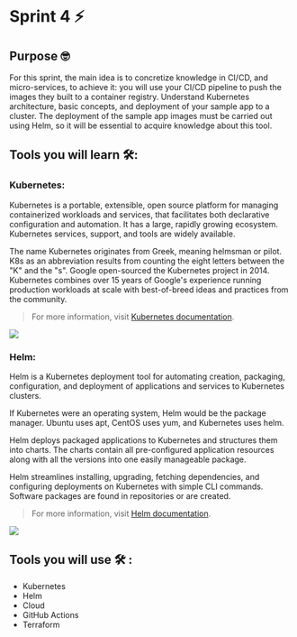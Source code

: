 # Sprint 4 ⚡️

## Purpose 🤓
For this sprint, the main idea is to concretize knowledge in CI/CD, and micro-services, to achieve it: you will use your CI/CD pipeline to push the images they built to a container registry. Understand Kubernetes architecture, basic concepts, and deployment of your sample app to a cluster. The deployment of the sample app images must be carried out using Helm, so it will be essential to acquire knowledge about this tool.

## Tools you will learn 🛠:

### Kubernetes:
Kubernetes is a portable, extensible, open source platform for managing containerized workloads and services, that facilitates both declarative configuration and automation. It has a large, rapidly growing ecosystem. Kubernetes services, support, and tools are widely available.

The name Kubernetes originates from Greek, meaning helmsman or pilot. K8s as an abbreviation results from counting the eight letters between the "K" and the "s". Google open-sourced the Kubernetes project in 2014. Kubernetes combines over 15 years of Google's experience running production workloads at scale with best-of-breed ideas and practices from the community.

> For more information, visit [Kubernetes documentation](https://kubernetes.io/).

![](https://upload.wikimedia.org/wikipedia/commons/thumb/6/67/Kubernetes_logo.svg/2560px-Kubernetes_logo.svg.png)

### Helm:
Helm is a Kubernetes deployment tool for automating creation, packaging, configuration, and deployment of applications and services to Kubernetes clusters.

If Kubernetes were an operating system, Helm would be the package manager. Ubuntu uses apt, CentOS uses yum, and Kubernetes uses helm.

Helm deploys packaged applications to Kubernetes and structures them into charts. The charts contain all pre-configured application resources along with all the versions into one easily manageable package.

Helm streamlines installing, upgrading, fetching dependencies, and configuring deployments on Kubernetes with simple CLI commands. Software packages are found in repositories or are created.

> For more information, visit [Helm documentation](https://helm.sh/).

![](https://helm.sh/img/helm.svg)

##	Tools you will use 🛠 :
- Kubernetes
- Helm
- Cloud
- GitHub Actions
- Terraform


